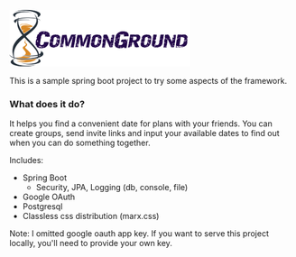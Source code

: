![](CommonGround.png "CommonGround")

This is a sample spring boot project to try some aspects of the framework.


### What does it do?
It helps you find a convenient date for plans with your friends.
You can create groups, send invite links and input your available dates to find out when you can do something together.


Includes:
- Spring Boot 
    - Security, JPA, Logging (db, console, file)
- Google OAuth
- Postgresql
- Classless css distribution (marx.css)

Note: I omitted google oauth app key. If you want to serve this project locally, you'll need to provide your own key.